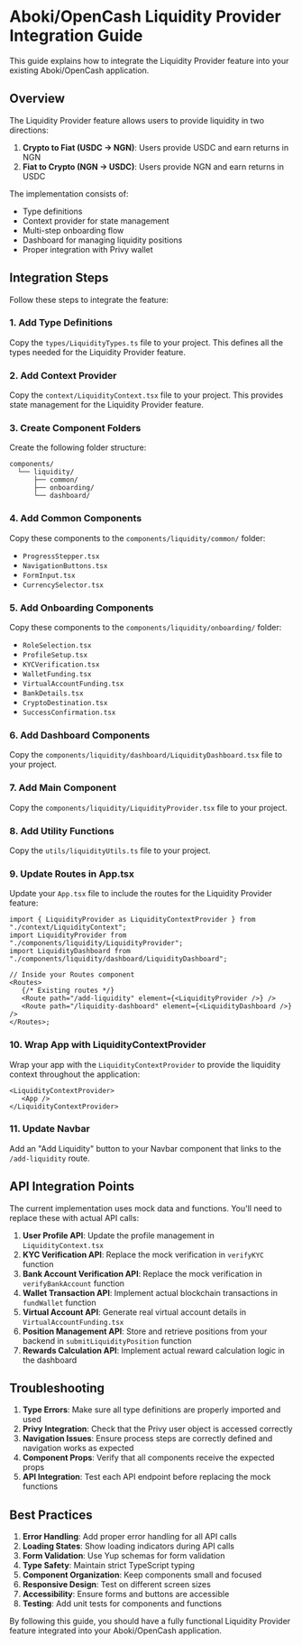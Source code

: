 # Aboki/OpenCash Liquidity Provider Integration Guide

This guide explains how to integrate the Liquidity Provider feature into your existing Aboki/OpenCash application.

## Overview

The Liquidity Provider feature allows users to provide liquidity in two directions:

1. **Crypto to Fiat (USDC → NGN)**: Users provide USDC and earn returns in NGN
2. **Fiat to Crypto (NGN → USDC)**: Users provide NGN and earn returns in USDC

The implementation consists of:

-  Type definitions
-  Context provider for state management
-  Multi-step onboarding flow
-  Dashboard for managing liquidity positions
-  Proper integration with Privy wallet

## Integration Steps

Follow these steps to integrate the feature:

### 1. Add Type Definitions

Copy the `types/LiquidityTypes.ts` file to your project. This defines all the types needed for the Liquidity Provider feature.

### 2. Add Context Provider

Copy the `context/LiquidityContext.tsx` file to your project. This provides state management for the Liquidity Provider feature.

### 3. Create Component Folders

Create the following folder structure:

```
components/
  └── liquidity/
      ├── common/
      ├── onboarding/
      └── dashboard/
```

### 4. Add Common Components

Copy these components to the `components/liquidity/common/` folder:

-  `ProgressStepper.tsx`
-  `NavigationButtons.tsx`
-  `FormInput.tsx`
-  `CurrencySelector.tsx`

### 5. Add Onboarding Components

Copy these components to the `components/liquidity/onboarding/` folder:

-  `RoleSelection.tsx`
-  `ProfileSetup.tsx`
-  `KYCVerification.tsx`
-  `WalletFunding.tsx`
-  `VirtualAccountFunding.tsx`
-  `BankDetails.tsx`
-  `CryptoDestination.tsx`
-  `SuccessConfirmation.tsx`

### 6. Add Dashboard Components

Copy the `components/liquidity/dashboard/LiquidityDashboard.tsx` file to your project.

### 7. Add Main Component

Copy the `components/liquidity/LiquidityProvider.tsx` file to your project.

### 8. Add Utility Functions

Copy the `utils/liquidityUtils.ts` file to your project.

### 9. Update Routes in App.tsx

Update your `App.tsx` file to include the routes for the Liquidity Provider feature:

```tsx
import { LiquidityProvider as LiquidityContextProvider } from "./context/LiquidityContext";
import LiquidityProvider from "./components/liquidity/LiquidityProvider";
import LiquidityDashboard from "./components/liquidity/dashboard/LiquidityDashboard";

// Inside your Routes component
<Routes>
   {/* Existing routes */}
   <Route path="/add-liquidity" element={<LiquidityProvider />} />
   <Route path="/liquidity-dashboard" element={<LiquidityDashboard />} />
</Routes>;
```

### 10. Wrap App with LiquidityContextProvider

Wrap your app with the `LiquidityContextProvider` to provide the liquidity context throughout the application:

```tsx
<LiquidityContextProvider>
   <App />
</LiquidityContextProvider>
```

### 11. Update Navbar

Add an "Add Liquidity" button to your Navbar component that links to the `/add-liquidity` route.

## API Integration Points

The current implementation uses mock data and functions. You'll need to replace these with actual API calls:

1. **User Profile API**: Update the profile management in `LiquidityContext.tsx`
2. **KYC Verification API**: Replace the mock verification in `verifyKYC` function
3. **Bank Account Verification API**: Replace the mock verification in `verifyBankAccount` function
4. **Wallet Transaction API**: Implement actual blockchain transactions in `fundWallet` function
5. **Virtual Account API**: Generate real virtual account details in `VirtualAccountFunding.tsx`
6. **Position Management API**: Store and retrieve positions from your backend in `submitLiquidityPosition` function
7. **Rewards Calculation API**: Implement actual reward calculation logic in the dashboard

## Troubleshooting

1. **Type Errors**: Make sure all type definitions are properly imported and used
2. **Privy Integration**: Check that the Privy user object is accessed correctly
3. **Navigation Issues**: Ensure process steps are correctly defined and navigation works as expected
4. **Component Props**: Verify that all components receive the expected props
5. **API Integration**: Test each API endpoint before replacing the mock functions

## Best Practices

1. **Error Handling**: Add proper error handling for all API calls
2. **Loading States**: Show loading indicators during API calls
3. **Form Validation**: Use Yup schemas for form validation
4. **Type Safety**: Maintain strict TypeScript typing
5. **Component Organization**: Keep components small and focused
6. **Responsive Design**: Test on different screen sizes
7. **Accessibility**: Ensure forms and buttons are accessible
8. **Testing**: Add unit tests for components and functions

By following this guide, you should have a fully functional Liquidity Provider feature integrated into your Aboki/OpenCash application.
